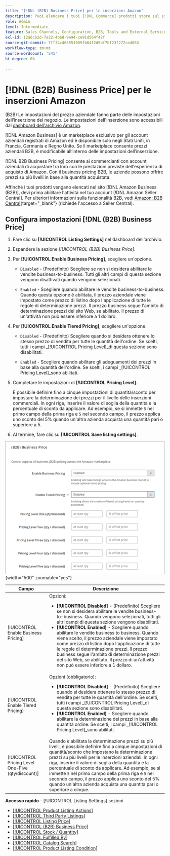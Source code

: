 ```yaml
---
title: "[!DNL (B2B) Business Price] per le inserzioni Amazon"
description: Puoi elencare i tuoi [!DNL Commerce] prodotti store sul sito Amazon Business (B2B) abilitando le attività nel tuo account Amazon [!DNL Seller Central] .
role: Admin
level: Intermediate
feature: Sales Channels, Configuration, B2B, Tools and External Services, Merchandising, Integration
exl-id: 12a6cb2d-7a22-4b6d-9e94-ce91d564f42f
source-git-commit: 7fff4c463551089fb64f2d5bf7bf23f272ce4663
workflow-type: tm+mt
source-wordcount: '541'
ht-degree: 0%

---
```


# [!DNL (B2B) Business Price] per le inserzioni Amazon

(B2B) Le impostazioni del prezzo aziendale fanno parte delle impostazioni dell’inserzione del negozio. Le impostazioni dell&#39;inserzione sono accessibili dal [dashboard dell&#39;archivio Amazon](./amazon-store-dashboard.md).

[!DNL Amazon Business] è un marketplace esclusivo per gli account aziendali registrati di Amazon ed è disponibile solo negli Stati Uniti, in Francia, Germania e Regno Unito. Se il marketplace consente prezzi aziendali B2B, è modificabile all’interno delle impostazioni dell’inserzione.

[!DNL B2B Business Pricing] consente ai commercianti con account aziendali di acquistare tra loro con le prestazioni previste dell&#39;esperienza di acquisto di Amazon. Con il business pricing B2B, le aziende possono offrire prezzi su più livelli in base alla quantità acquistata.

Affinché i tuoi prodotti vengano elencati nel sito [!DNL Amazon Business (B2B)], devi prima abilitare l&#39;attività nel tuo account [!DNL Amazon Seller Central]. Per ulteriori informazioni sulla funzionalità B2B, vedi [Amazon: B2B Central](https://sellercentral.amazon.com/gp/help/G202161480/){target="_blank"} (richiede l&#39;accesso a Seller Central).

## Configura impostazioni [!DNL (B2B) Business Price]

1. Fare clic su **[!UICONTROL Listing Settings]** nel dashboard dell&#39;archivio.

1. Espandere la sezione _[!UICONTROL (B2B) Business Price]_.

1. Per **[!UICONTROL Enable Business Pricing]**, scegliere un&#39;opzione.

   - `Disabled` - (Predefinito) Scegliere se non si desidera abilitare le vendite business-to-business. Tutti gli altri campi di questa sezione vengono disattivati quando vengono selezionati.

   - `Enabled` - Scegliere quando abilitare le vendite business-to-business. Quando questa opzione è abilitata, il prezzo aziendale viene impostato come prezzo di listino dopo l&#39;applicazione di tutte le regole di determinazione prezzi. Il prezzo business segue l&#39;ambito di determinazione prezzi del sito Web, se abilitato. Il prezzo di un&#39;attività non può essere inferiore a 1 dollaro.

1. Per **[!UICONTROL Enable Tiered Pricing]**, scegliere un&#39;opzione.

   - `Disabled` - (Predefinito) Scegliere quando si desidera ottenere lo stesso prezzo di vendita per tutte le quantità dell&#39;ordine. Se scelti, tutti i campi _[!UICONTROL Pricing Level]_di questa sezione sono disabilitati.

   - `Enabled` - Scegliere quando abilitare gli adeguamenti dei prezzi in base alla quantità dell&#39;ordine. Se scelti, i campi _[!UICONTROL Pricing Level]_sono abilitati.

1. Completare le impostazioni di **[!UICONTROL Pricing Level]**.

   È possibile definire fino a cinque impostazioni di quantità/sconto per impostare la determinazione dei prezzi per il livello delle inserzioni commerciali. In ogni riga, inserire il valore di soglia della quantità e la percentuale di sconto da applicare. Ad esempio, se si immette `5` nel primo campo della prima riga e `5` nel secondo campo, il prezzo applica uno sconto del 5% quando un&#39;altra azienda acquista una quantità pari o superiore a 5.

1. Al termine, fare clic su **[!UICONTROL Save listing settings]**.

![Amazon Business Pricing (B2B)](assets/amazon-business-pricing.png){width="500" zoomable="yes"}

| Campo | Descrizione |
|----------------------------------------------------|------------------------------------------------------------------------------------------------------------------------------------------------------------------------------------------------------------------------------------------------------------------------------------------------------------------------------------------------------------------------------------------------------------------------------------------------------------------------------------------------------------------------|
| [!UICONTROL Enable Business Pricing] | Opzioni: <ul><li>**[!UICONTROL Disabled]** - (Predefinito) Scegliere se non si desidera abilitare le vendite business-to-business. Quando vengono selezionati, tutti gli altri campi di questa sezione vengono disabilitati.</li><li>**[!UICONTROL Enabled]** - Scegliere quando abilitare le vendite business to business. Quando viene scelto, il prezzo aziendale viene impostato come prezzo di listino dopo l&#39;applicazione di tutte le regole di determinazione prezzi. Il prezzo business segue l&#39;ambito di determinazione prezzi del sito Web, se abilitato. Il prezzo di un&#39;attività non può essere inferiore a 1 dollaro.</li></ul> |
| [!UICONTROL Enable Tiered Pricing] | Opzioni (obbligatorio): <ul><li>**[!UICONTROL Disabled]** - (Predefinito) Scegliere quando si desidera ottenere lo stesso prezzo di vendita per tutte le quantità dell&#39;ordine. Se scelti, tutti i campi _[!UICONTROL Pricing Level]_di questa sezione sono disabilitati.</li><li>**[!UICONTROL Enabled]** - Scegliere quando abilitare la determinazione dei prezzi in base alla quantità ordine. Se scelti, i campi _[!UICONTROL Pricing Level]_sono abilitati.</li></ul> |
| [!UICONTROL Pricing Level One-Five (qty/discount)] | Quando è abilitata la determinazione prezzi su più livelli, è possibile definire fino a cinque impostazioni di quantità/sconto che impostano la determinazione prezzi su più livelli per le inserzioni aziendali. In ogni riga, inserire il valore di soglia della quantità e la percentuale di sconto da applicare. Ad esempio, se si immette `5` nel primo campo della prima riga e `5` nel secondo campo, il prezzo applica uno sconto del 5% quando un&#39;altra azienda acquista una quantità pari o superiore a cinque. |

**Accesso rapido** - [!UICONTROL Listing Settings] sezioni

- [[!UICONTROL Product Listing Actions]](./product-listing-actions.md)
- [[!UICONTROL Third Party Listings]](./third-party-listing-settings.md)
- [[!UICONTROL Listing Price]](./listing-price.md)
- [[!UICONTROL (B2B) Business Price]](./business-pricing.md)
- [[!UICONTROL Stock / Quantity]](./stock-quantity.md)
- [[!UICONTROL Fulfilled By]](./fulfilled-by.md)
- [[!UICONTROL Catalog Search]](./catalog-search.md)
- [[!UICONTROL Product Listing Condition]](./product-listing-condition.md)
